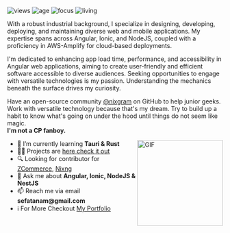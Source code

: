  
![views](https://komarev.com/ghpvc/?username=sefatanam&label=Profile%20views&color=0e75b6&style=flat)
![age](https://img.shields.io/badge/age-23-blueviolet)
![focus](https://img.shields.io/badge/focus-FullStack-critical)
![living](https://img.shields.io/badge/living-Dhaka-3c9)

With a robust industrial background, I specialize in designing, developing, deploying, and maintaining diverse web and mobile applications. My expertise spans across Angular, Ionic, and NodeJS, coupled with a proficiency in AWS-Amplify for cloud-based deployments.

I'm dedicated to enhancing app load time, performance, and accessibility in Angular web applications, aiming to create user-friendly and efficient software accessible to diverse audiences. Seeking opportunities to engage with versatile technologies is my passion. Understanding the mechanics beneath the surface drives my curiosity.

Have an open-source community [@nixgram](https://github.com/nixgram) on GitHub to help junior geeks. Work with versatile technology because that's my dream. Try to build up a habit to know what's going on under the hood until things do not seem like magic.<br> **I'm not a CP fanboy.**




 <img align="right" alt="GIF" height="200px" src="https://media.giphy.com/media/xTiTnvMb8gkmBvwFiM/giphy.gif"  />


- 🌱 I’m currently learning __Tauri & Rust__
- 👨‍💻 Projects are [here check it out](https://sefatanam.vercel.app/projects)
- 🔍 Looking for contributor for [ZCommerce](https://github.com/sefatanam/ZCommerce), [Nixng](https://github.com/nixgram)
- 💬 Ask me about __Angular, Ionic, NodeJS & NestJS__
- 📫 Reach me via email __sefatanam@gmail.com__
- ℹ️ For More Checkout [My Portfolio](https://sefatanam.vercel.app/home)
